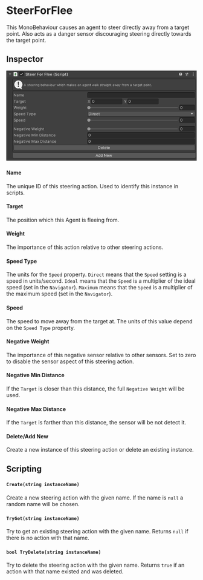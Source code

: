 # SteerForFlee

This MonoBehaviour causes an agent to steer directly away from a target point. Also acts as a danger sensor discouraging steering directly towards the target point.

## Inspector

![EntityIdentity Inspector](../../../images/SteerForFleeInspector.png)

#### Name

The unique ID of this steering action. Used to identify this instance in scripts.

#### Target

The position which this Agent is fleeing from.

#### Weight

The importance of this action relative to other steering actions.

#### Speed Type

The units for the `Speed` property. `Direct` means that the `Speed` setting is a speed in units/second. `Ideal` means that the `Speed` is a multiplier of the ideal speed (set in the `Navigator`). `Maximum` means that the `Speed` is a multiplier of the maximum speed (set in the `Navigator`).

#### Speed

The speed to move away from the target at. The units of this value depend on the `Speed Type` property.

#### Negative Weight

The importance of this negative sensor relative to other sensors. Set to zero to disable the sensor aspect of this steering action.

#### Negative Min Distance

If the `Target` is closer than this distance, the full `Negative Weight` will be used.

#### Negative Max Distance

If the `Target` is farther than this distance, the sensor will be not detect it.

#### Delete/Add New

Create a new instance of this steering action or delete an existing instance.

## Scripting

#### `Create(string instanceName)`

Create a new steering action with the given name. If the name is `null` a random name will be chosen.

#### `TryGet(string instanceName)`

Try to get an existing steering action with the given name. Returns `null` if there is no action with that name.

#### `bool TryDelete(string instanceName)`

Try to delete the steering action with the given name. Returns `true` if an action with that name existed and was deleted.